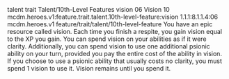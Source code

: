 <ability>
  <metadata>
    <class>talent</class>
    <feature_type>trait</feature_type>
    <file_dpath>Talent/10th-Level Features</file_dpath>
    <item_id>vision</item_id>
    <item_index>06</item_index>
    <item_name>Vision</item_name>
    <level>10</level>
    <scc>mcdm.heroes.v1:feature.trait.talent.10th-level-feature:vision</scc>
    <scdc>1.1.1:8.1.1.4:06</scdc>
    <source>mcdm.heroes.v1</source>
    <type>feature/trait/talent/10th-level-feature</type>
  </metadata>
  <effects>
    <effect type="mundane">You have an epic resource called vision. Each time you finish a respite, you gain vision equal to the XP you gain. You can spend vision on your abilities as if it were clarity.
Additionally, you can spend vision to use one additional psionic ability on your turn, provided you pay the entire cost of the ability in vision. If you choose to use a psionic ability that usually costs no clarity, you must spend 1 vision to use it.
Vision remains until you spend it.</effect>
  </effects>
</ability>
